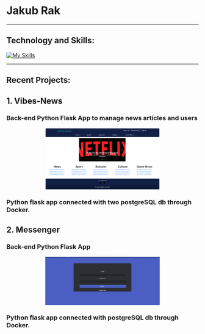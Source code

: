 # Jakub Rak
___
## Technology and Skills:
[![My Skills](https://skillicons.dev/icons?i=py,flask,selenium,webpack,docker,js,jquery,css,bootstrap,html,cpp,vscode)](https://skillicons.dev)

---
## Recent Projects:
## 1. Vibes-News
### Back-end Python Flask App to manage news articles and users
<a href="https://github.com/JakubRak1/Vibes-News">
    <img src="pics/Vibes_News.PNG" alt="Vibes-News" title="Vibes-News" style="display: flex; margin: 0 auto; max-width: 300px;">
</a>

### Python flask app connected with two postgreSQL db through Docker.

## 2. Messenger
### Back-end Python Flask App 
<a href="https://github.com/JakubRak1/Messenger">
    <img src="pics/Messenger.PNG" alt="Messenger" title="Messenger" style="display: flex; margin: 0 auto; max-width: 300px;">
</a>

### Python flask app connected with postgreSQL db through Docker.
<!-- ## 3. AuctionSite
### Front-end app based on Vanila JavaScript
<a href=https://github.com/JakubRak1/auctionSite>
    <img src="pics/Auction Site.PNG" alt="Auction Site" title="Auction Site" style="display: flex; margin: 0 auto; max-width: 300px;">
</a> -->
